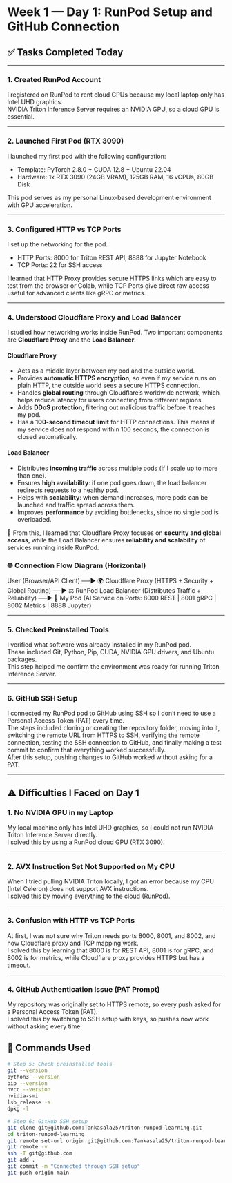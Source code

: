 # Week 1 — Day 1: RunPod Setup and GitHub Connection

## ✅ Tasks Completed Today

---

### 1. Created RunPod Account
I registered on RunPod to rent cloud GPUs because my local laptop only has Intel UHD graphics.  
NVIDIA Triton Inference Server requires an NVIDIA GPU, so a cloud GPU is essential.

---

### 2. Launched First Pod (RTX 3090)
I launched my first pod with the following configuration:  
- Template: PyTorch 2.8.0 + CUDA 12.8 + Ubuntu 22.04  
- Hardware: 1x RTX 3090 (24GB VRAM), 125GB RAM, 16 vCPUs, 80GB Disk  

This pod serves as my personal Linux-based development environment with GPU acceleration.

---

### 3. Configured HTTP vs TCP Ports
I set up the networking for the pod.  
- HTTP Ports: 8000 for Triton REST API, 8888 for Jupyter Notebook  
- TCP Ports: 22 for SSH access  

I learned that HTTP Proxy provides secure HTTPS links which are easy to test from the browser or Colab, while TCP Ports give direct raw access useful for advanced clients like gRPC or metrics.

---

### 4. Understood Cloudflare Proxy and Load Balancer
I studied how networking works inside RunPod. Two important components are **Cloudflare Proxy** and the **Load Balancer**.

#### Cloudflare Proxy
- Acts as a middle layer between my pod and the outside world.  
- Provides **automatic HTTPS encryption**, so even if my service runs on plain HTTP, the outside world sees a secure HTTPS connection.  
- Handles **global routing** through Cloudflare’s worldwide network, which helps reduce latency for users connecting from different regions.  
- Adds **DDoS protection**, filtering out malicious traffic before it reaches my pod.  
- Has a **100-second timeout limit** for HTTP connections. This means if my service does not respond within 100 seconds, the connection is closed automatically.

#### Load Balancer
- Distributes **incoming traffic** across multiple pods (if I scale up to more than one).  
- Ensures **high availability**: if one pod goes down, the load balancer redirects requests to a healthy pod.  
- Helps with **scalability**: when demand increases, more pods can be launched and traffic spread across them.  
- Improves **performance** by avoiding bottlenecks, since no single pod is overloaded.  

🧠 From this, I learned that Cloudflare Proxy focuses on **security and global access**, while the Load Balancer ensures **reliability and scalability** of services running inside RunPod.  

### 🌐 Connection Flow Diagram (Horizontal)

User (Browser/API Client) 
   ──▶ 🌍 Cloudflare Proxy (HTTPS + Security + Global Routing) 
   ──▶ ⚖️ RunPod Load Balancer (Distributes Traffic + Reliability) 
   ──▶ 🚀 My Pod (AI Service on Ports: 8000 REST | 8001 gRPC | 8002 Metrics | 8888 Jupyter)

---

### 5. Checked Preinstalled Tools
I verified what software was already installed in my RunPod pod.  
These included Git, Python, Pip, CUDA, NVIDIA GPU drivers, and Ubuntu packages.  
This step helped me confirm the environment was ready for running Triton Inference Server.

---

### 6. GitHub SSH Setup
I connected my RunPod pod to GitHub using SSH so I don’t need to use a Personal Access Token (PAT) every time.  
The steps included cloning or creating the repository folder, moving into it, switching the remote URL from HTTPS to SSH, verifying the remote connection, testing the SSH connection to GitHub, and finally making a test commit to confirm that everything worked successfully.  
After this setup, pushing changes to GitHub worked without asking for a PAT.

---

## ⚠️ Difficulties I Faced on Day 1

### 1. No NVIDIA GPU in my Laptop
My local machine only has Intel UHD graphics, so I could not run NVIDIA Triton Inference Server directly.  
I solved this by using a RunPod cloud GPU (RTX 3090).

---

### 2. AVX Instruction Set Not Supported on My CPU
When I tried pulling NVIDIA Triton locally, I got an error because my CPU (Intel Celeron) does not support AVX instructions.  
I solved this by moving everything to the cloud (RunPod).

---

### 3. Confusion with HTTP vs TCP Ports
At first, I was not sure why Triton needs ports 8000, 8001, and 8002, and how Cloudflare proxy and TCP mapping work.  
I solved this by learning that 8000 is for REST API, 8001 is for gRPC, and 8002 is for metrics, while Cloudflare proxy provides HTTPS but has a timeout.

---

### 4. GitHub Authentication Issue (PAT Prompt)
My repository was originally set to HTTPS remote, so every push asked for a Personal Access Token (PAT).  
I solved this by switching to SSH setup with keys, so pushes now work without asking every time.

## 📜 Commands Used

```bash
# Step 5: Check preinstalled tools
git --version
python3 --version
pip --version
nvcc --version
nvidia-smi
lsb_release -a
dpkg -l

# Step 6: GitHub SSH setup
git clone git@github.com:Tankasala25/triton-runpod-learning.git
cd triton-runpod-learning
git remote set-url origin git@github.com:Tankasala25/triton-runpod-learning.git
git remote -v
ssh -T git@github.com
git add .
git commit -m "Connected through SSH setup"
git push origin main
